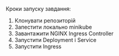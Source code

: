Кроки запуску завдання:
1. Клонувати репозиторій
2. Запестити локально minikube
3. Завантажити NGINX Ingress Controller
4. Запустити Deployment і Service
5. Запустити Ingress